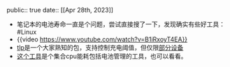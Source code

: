 public:: true
date::  [[Apr 28th, 2023]]

- 笔记本的电池寿命一直是个问题，尝试直接搜了一下，发现确实有些好工具：#Linux
- {{video https://www.youtube.com/watch?v=B1iRxoyT4EA}}
- [tlp](https://wiki.archlinux.org/title/TLP)是一个大家熟知的包，支持控制充电阈值，但仅限[部分设备](https://linrunner.de/tlp/settings/bc-vendors.html)
- [这个工具](https://github.com/AdnanHodzic/auto-cpufreq)是个集合cpu能耗包括电池管理的工具，也可以看看。